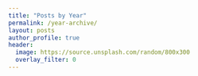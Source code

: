 ```yaml
---
title: "Posts by Year"
permalink: /year-archive/
layout: posts
author_profile: true
header:
  image: https://source.unsplash.com/random/800x300
  overlay_filter: 0
---
```

